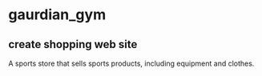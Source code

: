 # gaurdian_gym
## create shopping web site
 A sports store that sells sports products, including equipment and clothes.
